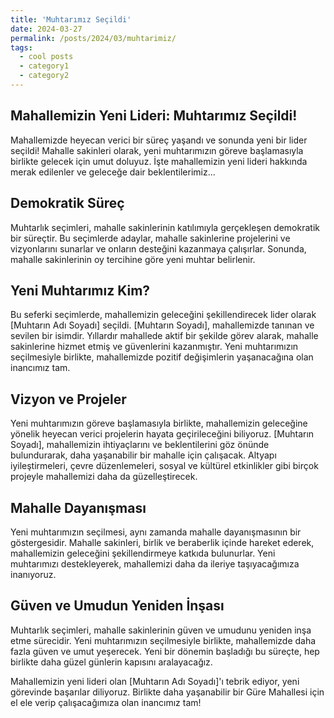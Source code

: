 ```yaml
---
title: 'Muhtarımız Seçildi'
date: 2024-03-27
permalink: /posts/2024/03/muhtarimiz/
tags:
  - cool posts
  - category1
  - category2
---
```


Mahallemizin Yeni Lideri: Muhtarımız Seçildi!
------

Mahallemizde heyecan verici bir süreç yaşandı ve sonunda yeni bir lider seçildi! Mahalle sakinleri olarak, yeni muhtarımızın göreve başlamasıyla birlikte gelecek için umut doluyuz. İşte mahallemizin yeni lideri hakkında merak edilenler ve geleceğe dair beklentilerimiz...

Demokratik Süreç
------

Muhtarlık seçimleri, mahalle sakinlerinin katılımıyla gerçekleşen demokratik bir süreçtir. Bu seçimlerde adaylar, mahalle sakinlerine projelerini ve vizyonlarını sunarlar ve onların desteğini kazanmaya çalışırlar. Sonunda, mahalle sakinlerinin oy tercihine göre yeni muhtar belirlenir.

Yeni Muhtarımız Kim?
------

Bu seferki seçimlerde, mahallemizin geleceğini şekillendirecek lider olarak [Muhtarın Adı Soyadı] seçildi. [Muhtarın Soyadı], mahallemizde tanınan ve sevilen bir isimdir. Yıllardır mahallede aktif bir şekilde görev alarak, mahalle sakinlerine hizmet etmiş ve güvenlerini kazanmıştır. Yeni muhtarımızın seçilmesiyle birlikte, mahallemizde pozitif değişimlerin yaşanacağına olan inancımız tam.

Vizyon ve Projeler
------

Yeni muhtarımızın göreve başlamasıyla birlikte, mahallemizin geleceğine yönelik heyecan verici projelerin hayata geçirileceğini biliyoruz. [Muhtarın Soyadı], mahallemizin ihtiyaçlarını ve beklentilerini göz önünde bulundurarak, daha yaşanabilir bir mahalle için çalışacak. Altyapı iyileştirmeleri, çevre düzenlemeleri, sosyal ve kültürel etkinlikler gibi birçok projeyle mahallemizi daha da güzelleştirecek.

Mahalle Dayanışması
------

Yeni muhtarımızın seçilmesi, aynı zamanda mahalle dayanışmasının bir göstergesidir. Mahalle sakinleri, birlik ve beraberlik içinde hareket ederek, mahallemizin geleceğini şekillendirmeye katkıda bulunurlar. Yeni muhtarımızı destekleyerek, mahallemizi daha da ileriye taşıyacağımıza inanıyoruz.

Güven ve Umudun Yeniden İnşası
------

Muhtarlık seçimleri, mahalle sakinlerinin güven ve umudunu yeniden inşa etme sürecidir. Yeni muhtarımızın seçilmesiyle birlikte, mahallemizde daha fazla güven ve umut yeşerecek. Yeni bir dönemin başladığı bu süreçte, hep birlikte daha güzel günlerin kapısını aralayacağız.

Mahallemizin yeni lideri olan [Muhtarın Adı Soyadı]'ı tebrik ediyor, yeni görevinde başarılar diliyoruz. Birlikte daha yaşanabilir bir Güre Mahallesi için el ele verip çalışacağımıza olan inancımız tam!